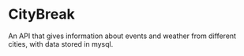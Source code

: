 # CityBreak
An API that gives information about events and weather from different cities, with data stored in mysql.

